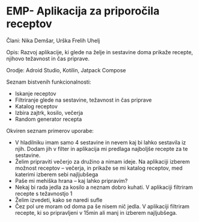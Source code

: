 # EMP- Aplikacija za priporočila receptov

Člani: Nika Demšar, Urška Frelih Uhelj

Opis: Razvoj aplikacije, ki glede na želje in sestavine doma prikaže recepte, njihovo težavnost in čas priprave. 

Orodje: Adroid Studio, Kotilin, Jatpack Compose

Seznam bistvenih funkcionalnosti:
-	Iskanje receptov
-	Filtriranje glede na sestavine, težavnost in čas priprave
-	Katalog receptov
-	Izbira zajtrk, kosilo, večerja
-	Random generator recepta

Okviren seznam primerov uporabe:
-	V hladilniku imam samo 4 sestavine in nevem kaj bi lahko sestavila iz njih. Dodam jih v filter in aplikacija mi predlaga najboljše recepte za te sestavine.
-	Želim pripraviti večerjo za družino a nimam ideje. Na aplikaciji izberem možnost receptov – večerja, in prikaže se mi katalog receptov, med katerimi izberem sebi najljubšega
-	Paše mi mehiška hrana – kaj lahko pripravim?
-	Nekaj bi rada jedla za kosilo a neznam dobro kuhati. V aplikaciji filtriram recepte s težavnostjo 1
-	Želim izvedeti, kako se naredi sufle
-	Čez pol ure moram od doma pa še nisem nič jedla. V aplikaciji filtriram recepte, ki so pripravljeni v 15min ali manj in izberem najljubšega.

